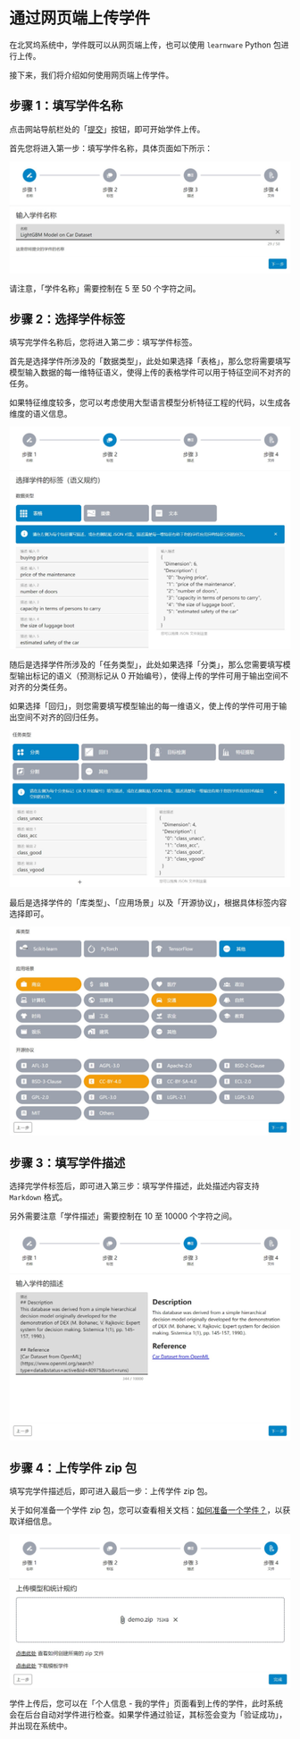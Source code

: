 # 通过网页端上传学件

在北冥坞系统中，学件既可以从网页端上传，也可以使用 `learnware` Python 包进行上传。

接下来，我们将介绍如何使用网页端上传学件。

## 步骤 1：填写学件名称

点击网站导航栏处的「[提交](https://www.bmwu.cloud/#/submit)」按钮，即可开始学件上传。

首先您将进入第一步：填写学件名称，具体页面如下所示：

![image](../../../public/upload/step1-zh-CN.jpg)

请注意，「学件名称」需要控制在 5 至 50 个字符之间。

## 步骤 2：选择学件标签

填写完学件名称后，您将进入第二步：填写学件标签。

首先是选择学件所涉及的「数据类型」，此处如果选择「表格」，那么您将需要填写模型输入数据的每一维特征语义，使得上传的表格学件可以用于特征空间不对齐的任务。

如果特征维度较多，您可以考虑使用大型语言模型分析特征工程的代码，以生成各维度的语义信息。

![image](../../../public/upload/step2-1-zh-CN.jpg)

随后是选择学件所涉及的「任务类型」，此处如果选择「分类」，那么您需要填写模型输出标记的语义（预测标记从 0 开始编号），使得上传的学件可用于输出空间不对齐的分类任务。

如果选择「回归」，则您需要填写模型输出的每一维语义，使上传的学件可用于输出空间不对齐的回归任务。

![image](../../../public/upload/step2-2-zh-CN.jpg)

最后是选择学件的「库类型」、「应用场景」以及「开源协议」，根据具体标签内容选择即可。

![image](../../../public/upload/step2-3-zh-CN.jpg)

## 步骤 3：填写学件描述

选择完学件标签后，即可进入第三步：填写学件描述，此处描述内容支持 `Markdown` 格式。

另外需要注意「学件描述」需要控制在 10 至 10000 个字符之间。

![image](../../../public/upload/step3-zh-CN.jpg)

## 步骤 4：上传学件 zip 包

填写完学件描述后，即可进入最后一步：上传学件 zip 包。

关于如何准备一个学件 zip 包，您可以查看相关文档：[如何准备一个学件？](/zh-CN/user-guide/learnware-upload/prepare)，以获取详细信息。

![image](../../../public/upload/step4-zh-CN.jpg)

学件上传后，您可以在「个人信息 - 我的学件」页面看到上传的学件，此时系统会在后台自动对学件进行检查。如果学件通过验证，其标签会变为「验证成功」，并出现在系统中。